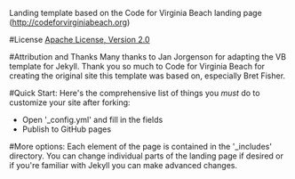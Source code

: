 Landing template based on the Code for Virginia Beach landing page (http://codeforvirginiabeach.org)

#License
[Apache License, Version 2.0](http://www.apache.org/licenses/LICENSE-2.0)

#Attribution and Thanks
Many thanks to Jan Jorgenson for adapting the VB template for Jekyll.
Thank you so much to Code for Virginia Beach for creating the original site this template was based on, especially Bret Fisher.

#Quick Start:
Here's the comprehensive list of things you *must* do to customize your site after forking:
 * Open '_config.yml' and fill in the fields
 * Publish to GitHub pages

#More options:
Each element of the page is contained in the '_includes' directory.  You can change individual parts of the landing page if desired or if you're familiar with Jekyll you can make advanced changes.